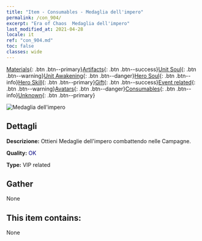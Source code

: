 ```yaml
---
title: "Item - Consumables - Medaglia dell'impero"
permalink: /con_904/
excerpt: "Era of Chaos  Medaglia dell'impero"
last_modified_at: 2021-04-28
locale: it
ref: "con_904.md"
toc: false
classes: wide
---
```

 [Materials](/ItemsIT/){: .btn .btn--primary}[Artifacts](/ItemsIT/Artifacts/){: .btn .btn--success}[Unit Soul](/ItemsIT/UnitSoul/){: .btn .btn--warning}[Unit Awakening](/ItemsIT/UnitAwakening/){: .btn .btn--danger}[Hero Soul](/ItemsIT/HeroSoul/){: .btn .btn--info}[Hero Skill](/ItemsIT/HeroSkill/){: .btn .btn--primary}[Gift](/ItemsIT/Gift/){: .btn .btn--success}[Event related](/ItemsIT/Events/){: .btn .btn--warning}[Avatars](/ItemsIT/Avatars/){: .btn .btn--danger}[Consumables](/ItemsIT/Consumables/){: .btn .btn--info}[Unknown](/ItemsIT/Unknown/){: .btn .btn--primary}

 ![Medaglia dell'impero](/images/t/i_108.png)

## Dettagli
 **Descrizione:** Ottieni Medaglie dell'impero combattendo nelle Campagne.

 **Quality:** <span style="color: #000080">OK</span>

 **Type:** VIP related

## Gather

  None

## This item contains:

  None

